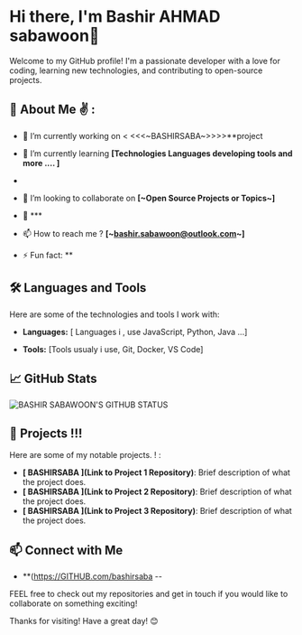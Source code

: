 # Hi there, I'm Bashir AHMAD sabawoon👋

Welcome to my GitHub profile! I'm a passionate developer with a love for coding, learning new technologies, and contributing to open-source projects.

## 🌟 About Me ✌️ :

- 🔭 I’m currently working on         < <<<~BASHIRSABA~>>>>**project
- 🌱 I’m currently learning **[Technologies Languages  developing tools and more .... ]**
- 
- 👯 I’m looking to collaborate on **[~Open Source Projects or Topics~]**
- 💬 ***
- 📫 How to reach me ?  **[~bashir.sabawoon@outlook.com~]**

- ⚡ Fun fact: **

## 🛠️ Languages and Tools

Here are some of the technologies and tools I work with:

- **Languages:** [ Languages i , use JavaScript, Python, Java ...]
  
- **Tools:** [Tools usualy i use, Git, Docker, VS Code]

## 📈 GitHub Stats

![BASHIR SABAWOON'S GITHUB STATUS](https://github-readme-stats.vercel.app/api?username=Bashirsaba&show_icons=true&theme=radical)

## 🚀 Projects  !!!

Here are some of my notable projects. ! :

- **[ BASHIRSABA ](Link to Project 1 Repository)**: Brief description of what the project does.
- **[ BASHIRSABA ](Link to Project 2 Repository)**: Brief description of what the project does.
- **[ BASHIRSABA ](Link to Project 3 Repository)**: Brief description of what the project does.

## 📫 Connect with Me

- **(https://GITHUB.com/bashirsaba --

FEEL free to check out my repositories and get in touch if you would like to collaborate on something exciting!

Thanks for visiting! Have a great day! 😊
